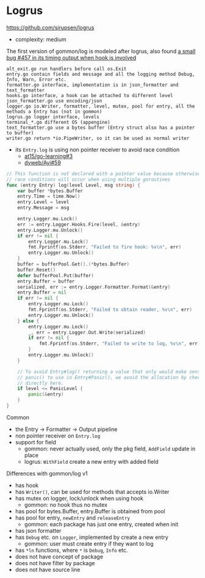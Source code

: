 # Logrus

https://github.com/sirupsen/logrus

- complexity: medium

The first version of gommon/log is modeled after logrus, also found [a small bug #457 in its timing output when hook is involved](https://github.com/sirupsen/logrus/issues/457)

````text
alt_exit.go run handlers before call os.Exit
entry.go contain fields and message and all the logging method Debug, Info, Warn, Error etc.
formatter.go interface, implementation is in json_formatter and text_formatter
hooks.go interface, a hook can be attached to different level
json_formatter.go use encoding/json
logger.go io.Writer, formatter, level, mutex, pool for entry, all the methods a Entry has (not in gommon)
logrus.go logger interface, levels
terminal_*.go different OS (appengine)
text_formatter.go use a bytes buffer (Entry struct also has a pointer to buffer)
writer.go return *io.PipeWriter, so it can be used as normal writer
````

- its `Entry.log` is using non pointer receiver to avoid race condition
  - [at15/go-learning#3](https://github.com/at15/go-learning/issues/3)
  - [dyweb/Ayi#59](https://github.com/dyweb/Ayi/issues/59)
  
````go
// This function is not declared with a pointer value because otherwise
// race conditions will occur when using multiple goroutines
func (entry Entry) log(level Level, msg string) {
	var buffer *bytes.Buffer
	entry.Time = time.Now()
	entry.Level = level
	entry.Message = msg

	entry.Logger.mu.Lock()
	err := entry.Logger.Hooks.Fire(level, &entry)
	entry.Logger.mu.Unlock()
	if err != nil {
		entry.Logger.mu.Lock()
		fmt.Fprintf(os.Stderr, "Failed to fire hook: %v\n", err)
		entry.Logger.mu.Unlock()
	}
	buffer = bufferPool.Get().(*bytes.Buffer)
	buffer.Reset()
	defer bufferPool.Put(buffer)
	entry.Buffer = buffer
	serialized, err := entry.Logger.Formatter.Format(&entry)
	entry.Buffer = nil
	if err != nil {
		entry.Logger.mu.Lock()
		fmt.Fprintf(os.Stderr, "Failed to obtain reader, %v\n", err)
		entry.Logger.mu.Unlock()
	} else {
		entry.Logger.mu.Lock()
		_, err = entry.Logger.Out.Write(serialized)
		if err != nil {
			fmt.Fprintf(os.Stderr, "Failed to write to log, %v\n", err)
		}
		entry.Logger.mu.Unlock()
	}

	// To avoid Entry#log() returning a value that only would make sense for
	// panic() to use in Entry#Panic(), we avoid the allocation by checking
	// directly here.
	if level <= PanicLevel {
		panic(&entry)
	}
}
````

Common

- the Entry -> Formatter -> Output pipeline
- non pointer receiver on `Entry.log`
- support for field
  - gommon: never actually used, only the pkg field, `AddField` update in place
  - logrus: `WithField` create a new entry with added field

Differences with gommon/log v1

- has hook
- has `Writer()`, can be used for methods that accepts io.Writer
- has mutex on logger, lock/unlock when using hook
  - gommon: no hook thus no mutex
- has pool for bytes.Buffer, entry.Buffer is obtained from pool
- has pool for entry, `newEntry` and `releaseEntry`
  - gommon: each package has just one entry, created when init
- has json formatter
- has `Debug` etc. on `Logger`, implemented by create a new entry
  - gommon: user must create entry if they want to log
- has `*ln` functions, where `*` is `Debug`, `Info` etc.
- does not have concept of package
- does not have filter by package
- does not have source line
